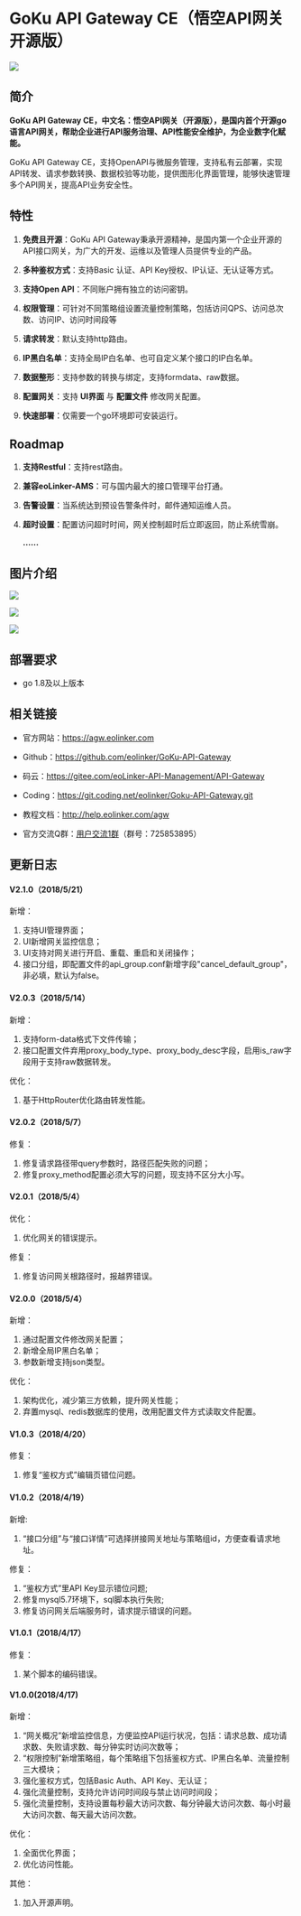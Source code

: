 # GoKu API Gateway CE（悟空API网关 开源版）

![](http://data.eolinker.com/course/Y9EYfxU069c9bc2f7a7f1e211966173e296cd04f768ee82)

## 简介

**GoKu API Gateway CE，中文名：悟空API网关（开源版），是国内首个开源go语言API网关，帮助企业进行API服务治理、API性能安全维护，为企业数字化赋能。**

GoKu API Gateway CE，支持OpenAPI与微服务管理，支持私有云部署，实现API转发、请求参数转换、数据校验等功能，提供图形化界面管理，能够快速管理多个API网关，提高API业务安全性。

## 特性

1. **免费且开源**：GoKu API Gateway秉承开源精神，是国内第一个企业开源的API接口网关，为广大的开发、运维以及管理人员提供专业的产品。

2. **多种鉴权方式**：支持Basic 认证、API Key授权、IP认证、无认证等方式。

3. **支持Open API**：不同账户拥有独立的访问密钥。

4. **权限管理**：可针对不同策略组设置流量控制策略，包括访问QPS、访问总次数、访问IP、访问时间段等

5. **请求转发**：默认支持http路由。

6. **IP黑白名单**：支持全局IP白名单、也可自定义某个接口的IP白名单。

7. **数据整形**：支持参数的转换与绑定，支持formdata、raw数据。

8. **配置网关**：支持 **UI界面** 与 **配置文件** 修改网关配置。

9. **快速部署**：仅需要一个go环境即可安装运行。

## Roadmap

1. **支持Restful**：支持rest路由。

2. **兼容eoLinker-AMS**：可与国内最大的接口管理平台打通。

3. **告警设置**：当系统达到预设告警条件时，邮件通知运维人员。

4. **超时设置**：配置访问超时时间，网关控制超时后立即返回，防止系统雪崩。

	**……**

## 图片介绍

![](http://data.eolinker.com/course/a9l9ZzQfe7cfc0f93578629db01a1a3197864dd51fa9dab)

![](http://data.eolinker.com/course/3KDiWxscb527a460477f5bbb95fc3db6c09426c47de96f1)

![](http://data.eolinker.com/course/pRMJNTb1974cd4d502bf17f5b477b236cf5c090496af571)


## 部署要求

* go 1.8及以上版本

## 相关链接

* 官方网站：https://agw.eolinker.com

* Github：https://github.com/eolinker/GoKu-API-Gateway

* 码云：https://gitee.com/eoLinker-API-Management/API-Gateway

* Coding：https://git.coding.net/eolinker/Goku-API-Gateway.git

* 教程文档：http://help.eolinker.com/agw

* 官方交流Q群：[用户交流1群](https://jq.qq.com/?_wv=1027&k=5ikfC2S)（群号：725853895）

## 更新日志

#### V2.1.0（2018/5/21）
新增：

1. 支持UI管理界面；
2. UI新增网关监控信息；
3. UI支持对网关进行开启、重载、重启和关闭操作；
4. 接口分组，即配置文件的api_group.conf新增字段"cancel_default_group"，非必填，默认为false。

#### V2.0.3（2018/5/14）
新增：

1. 支持form-data格式下文件传输；
2. 接口配置文件弃用proxy_body_type、proxy_body_desc字段，启用is_raw字段用于支持raw数据转发。

优化：

1. 基于HttpRouter优化路由转发性能。

#### V2.0.2（2018/5/7）
修复：

1. 修复请求路径带query参数时，路径匹配失败的问题；
2. 修复proxy_method配置必须大写的问题，现支持不区分大小写。

#### V2.0.1（2018/5/4）
优化：

1. 优化网关的错误提示。


修复：

1. 修复访问网关根路径时，报越界错误。

#### V2.0.0（2018/5/4）
新增：

1. 通过配置文件修改网关配置；
2. 新增全局IP黑白名单；
3. 参数新增支持json类型。

优化：

1. 架构优化，减少第三方依赖，提升网关性能；
2. 弃置mysql、redis数据库的使用，改用配置文件方式读取文件配置。

#### V1.0.3（2018/4/20）
修复：

1. 修复“鉴权方式”编辑页错位问题。

#### V1.0.2（2018/4/19）
新增:

1. “接口分组”与“接口详情”可选择拼接网关地址与策略组id，方便查看请求地址。

修复：

1. “鉴权方式”里API Key显示错位问题;
2. 修复mysql5.7环境下，sql脚本执行失败;
3. 修复访问网关后端服务时，请求提示错误的问题。

#### V1.0.1（2018/4/17）
修复：

1. 某个脚本的编码错误。

#### V1.0.0(2018/4/17)
新增：

1. “网关概况”新增监控信息，方便监控API运行状况，包括：请求总数、成功请求数、失败请求数、每分钟实时访问次数等；
2. “权限控制”新增策略组，每个策略组下包括鉴权方式、IP黑白名单、流量控制三大模块；
3. 强化鉴权方式，包括Basic Auth、API Key、无认证；
4. 强化流量控制，支持允许访问时间段与禁止访问时间段；
5. 强化流量控制，支持设置每秒最大访问次数、每分钟最大访问次数、每小时最大访问次数、每天最大访问次数。

优化：

1. 全面优化界面；
2. 优化访问性能。

其他：

1. 加入开源声明。
